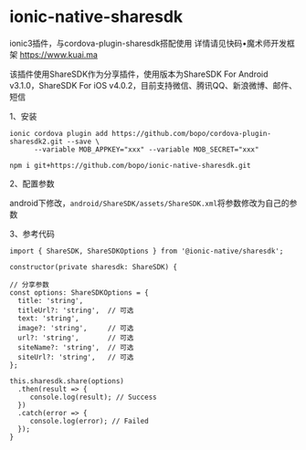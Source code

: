 # ionic-native-sharesdk
ionic3插件，与cordova-plugin-sharesdk搭配使用  详情请见快码•魔术师开发框架 https://www.kuai.ma


 该插件使用ShareSDK作为分享插件，使用版本为ShareSDK For Android v3.1.0，ShareSDK For iOS v4.0.2，目前支持微信、腾讯QQ、新浪微博、邮件、短信 

1、安装

```
ionic cordova plugin add https://github.com/bopo/cordova-plugin-sharesdk2.git --save \
      --variable MOB_APPKEY="xxx" --variable MOB_SECRET="xxx"
      
npm i git+https://github.com/bopo/ionic-native-sharesdk.git
```

2、配置参数

android下修改，`android/ShareSDK/assets/ShareSDK.xml`将参数修改为自己的参数

3、参考代码
```
import { ShareSDK, ShareSDKOptions } from '@ionic-native/sharesdk';

constructor(private sharesdk: ShareSDK) {

// 分享参数 
const options: ShareSDKOptions = {
  title: 'string',
  titleUrl?: 'string',  // 可选
  text: 'string',
  image?: 'string',     // 可选
  url?: 'string',       // 可选
  siteName?: 'string',  // 可选
  siteUrl?: 'string',   // 可选
};

this.sharesdk.share(options)
  .then(result => {
     console.log(result); // Success
  })
  .catch(error => {
     console.log(error); // Failed
  });
}
```